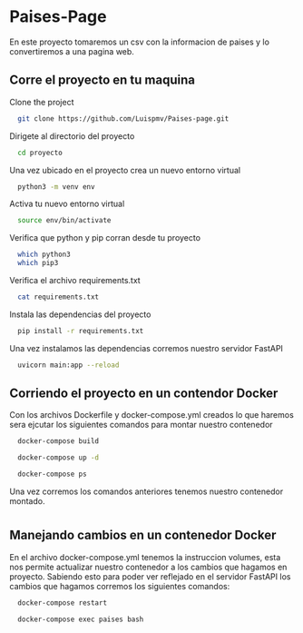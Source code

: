 # Paises-Page
En este proyecto tomaremos un csv con la informacion de paises y lo convertiremos a una pagina web.

## Corre el proyecto en tu maquina

Clone the project

```bash
  git clone https://github.com/Luispmv/Paises-page.git
```

Dirigete al directorio del proyecto

```bash
  cd proyecto
```

Una vez ubicado en el proyecto crea un nuevo entorno virtual
```bash
  python3 -m venv env
```

Activa tu nuevo entorno virtual
```bash
  source env/bin/activate
```

Verifica que python y pip corran desde tu proyecto
```bash
  which python3
  which pip3
```

Verifica el archivo requirements.txt

```bash
  cat requirements.txt
```

Instala las dependencias del proyecto

```bash
  pip install -r requirements.txt
```

Una vez instalamos las dependencias corremos nuestro servidor FastAPI
```bash
  uvicorn main:app --reload
```

## Corriendo el proyecto en un contendor Docker

Con los archivos Dockerfile y docker-compose.yml creados lo que haremos sera ejcutar los siguientes comandos para montar nuestro contenedor

```bash
  docker-compose build
```
```bash
  docker-compose up -d
```
```bash
  docker-compose ps
```

Una vez corremos los comandos anteriores tenemos nuestro contenedor montado.
#
## Manejando cambios en un contenedor Docker

En el archivo docker-compose.yml tenemos la instruccion volumes, esta nos permite actualizar nuestro contenedor a los cambios que hagamos en proyecto.
Sabiendo esto para poder ver reflejado en el servidor FastAPI los cambios que hagamos corremos los siguientes comandos:

```bash
  docker-compose restart
```
```bash
  docker-compose exec paises bash
```
